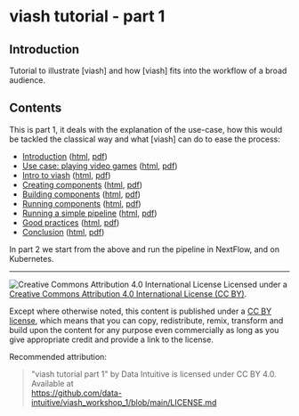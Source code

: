 # viash tutorial - part 1

## Introduction

Tutorial to illustrate \[viash\] and how \[viash\] fits into the
workflow of a broad audience.

## Contents

This is part 1, it deals with the explanation of the use-case, how this
would be tackled the classical way and what \[viash\] can do to ease the
process:

-   [Introduction](100-Introduction)
    ([html](blob/main/100-Introduction/README.html),
    [pdf](blob/main/100-Introduction/README.pdf))
-   [Use case: playing video games](110-PlayingVideoGames)
    ([html](blob/main/110-PlayingVideoGames/README.html),
    [pdf](blob/main/110-PlayingVideoGames/README.pdf))
-   [Intro to viash](120-IntroToViash)
    ([html](blob/main/120-IntroToViash/README.html),
    [pdf](blob/main/120-IntroToViash/README.pdf))
-   [Creating components](130-CreatingComponents)
    ([html](blob/main/130-CreatingComponents/README.html),
    [pdf](blob/main/130-CreatingComponents/README.pdf))
-   [Building components](140-BuildingComponents)
    ([html](blob/main/140-BuildingComponents/README.html),
    [pdf](blob/main/140-BuildingComponents/README.pdf))
-   [Running components](150-RunningComponents)
    ([html](blob/main/150-RunningComponents/README.html),
    [pdf](blob/main/150-RunningComponents/README.pdf))
-   [Running a simple pipeline](160-RunningPipeline)
    ([html](blob/main/160-RunningPipeline/README.html),
    [pdf](blob/main/160-RunningPipeline/README.pdf))
-   [Good practices](170-GoodPractices)
    ([html](blob/main/170-GoodPractices/README.html),
    [pdf](blob/main/170-GoodPractices/README.pdf))
-   [Conclusion](180-Conclusion)
    ([html](blob/main/180-Conclusion/README.html),
    [pdf](blob/main/180-Conclusion/README.pdf))

In part 2 we start from the above and run the pipeline in NextFlow, and
on Kubernetes.

------------------------------------------------------------------------

![Creative Commons Attribution 4.0 International
License](https://github.com/creativecommons/cc-cert-core/blob/master/images/cc-by-88x31.png "CC BY")
Licensed under a [Creative Commons Attribution 4.0 International License
(CC BY)](https://creativecommons.org/licenses/by/4.0/).

Except where otherwise noted, this content is published under a [CC BY
license](https://creativecommons.org/licenses/by/4.0/), which means that
you can copy, redistribute, remix, transform and build upon the content
for any purpose even commercially as long as you give appropriate credit
and provide a link to the license.

Recommended attribution:

> "viash tutorial part 1" by Data Intuitive is licensed under CC BY 4.0.
> Available at\
> <https://github.com/data-intuitive/viash_workshop_1/blob/main/LICENSE.md>
